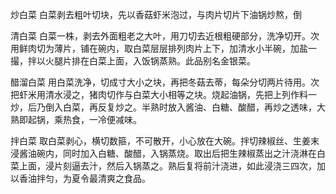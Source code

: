 炒白菜 白菜剥去粗叶切块，先以香菇虾米泡过，与肉片切片下油锅炒熬，倒

清白菜 白菜一株，剥去外面粗老之大叶，用刀切去近根粗硬部分，洗净切开。次用鲜肉切为薄片，铺在碗内，取白菜层层排列肉片上下，加清水小半碗，加盐一撮，拌以火腿片排在白菜上面，入饭锅蒸熟。此品别名金银菜。

醋溜白菜 用白菜洗净，切成寸大小之块，再把冬菇去蒂，每朵分切两片待用。次把虾米用清水浸之，猪肉切作与白菜大小相等之块。烧起油锅，先把上列作料一炒，后乃倒入白菜，再反复炒之。半熟时放入酱油、白糖、酸醋，再炒之透味，大熟即起锅，乘热食，一冷便减味。

拌白菜 取白菜剥心，横切数箍，不可散开，小心放在大碗。拌切辣椒丝、生姜末浸酱油碗内，同时加入白糖、酸醋，入锅蒸烧。取出后把生辣椒蒸出之汁浇淋在白菜上面，浸片刻逼去汁，然后入锅蒸之。熟后复将前汁浇进，如此浸浇三四次，加以香油拌匀，为夏令最清爽之食品。